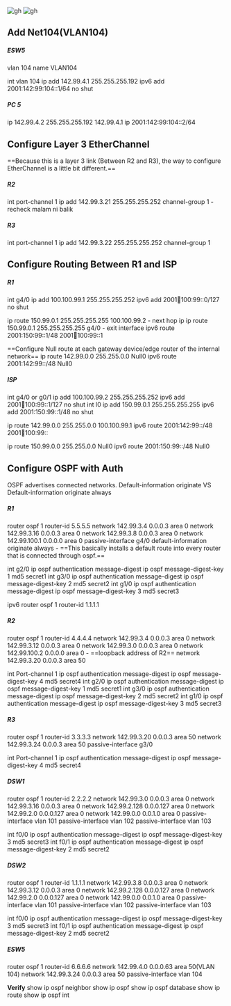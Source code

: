 ![gh](https://raw.githubusercontent.com/ndriannazriel04/Advanced-Network-Tech/main/obsidian/images1733122462000tgtcv7.png)
![gh](https://raw.githubusercontent.com/ndriannazriel04/Advanced-Network-Tech/main/obsidian/images17331225540009lr476.png)

## Add Net104(VLAN104)
##### ESW5
vlan 104
name VLAN104

int vlan 104
ip add 142.99.4.1 255.255.255.192
ipv6 add 2001:142:99:104::1/64
no shut

##### PC 5
ip 142.99.4.2 255.255.255.192 142.99.4.1
ip 2001:142:99:104::2/64

## Configure Layer 3 EtherChannel
==Because this is a layer 3 link (Between R2 and R3), the way to configure EtherChannel is a little bit different.==

##### R2
int port-channel 1
ip add 142.99.3.21 255.255.255.252
channel-group 1 - recheck malam ni balik
##### R3
int port-channel 1
ip add 142.99.3.22 255.255.255.252
channel-group 1

## Configure Routing Between R1 and ISP
##### R1
int g4/0
ip add 100.100.99.1 255.255.255.252
ipv6 add 2001:100:100:99::0/127
no shut

ip route 150.99.0.1 255.255.255.255 100.100.99.2 - next hop ip
ip route 150.99.0.1 255.255.255.255 g4/0 - exit interface
ipv6 route 2001:150:99::1/48 2001:100:100:99::1

==Configure Null route at each gateway device/edge router of the internal network==
ip route 142.99.0.0 255.255.0.0 Null0
ipv6 route 2001:142:99::/48 Null0
##### ISP
int g4/0 or g0/1
ip add 100.100.99.2 255.255.255.252
ipv6 add 2001:100:100:99::1/127
no shut
int l0
ip add 150.99.0.1 255.255.255.255
ipv6 add 2001:150:99::1/48
no shut

ip route 142.99.0.0 255.255.0.0 100.100.99.1
ipv6 route 2001:142:99::/48 2001:100:100:99::

ip route 150.99.0.0 255.255.0.0 Null0
ipv6 route 2001:150:99::/48 Null0

## Configure OSPF with Auth
OSPF advertises connected networks.
Default-information originate VS Default-information originate always

##### R1
router ospf 1
router-id 5.5.5.5
network 142.99.3.4 0.0.0.3 area 0 
network 142.99.3.16 0.0.0.3 area 0
network 142.99.3.8 0.0.0.3 area 0
network 142.99.100.1 0.0.0.0 area 0 
passive-interface g4/0
default-information originate always - ==This basically installs a default route into every router that is connected through ospf.==

int g2/0
ip ospf authentication message-digest
ip ospf message-digest-key 1 md5 secret1
int g3/0
ip ospf authentication message-digest
ip ospf message-digest-key 2 md5 secret2
int g1/0
ip ospf authentication message-digest
ip ospf message-digest-key 3 md5 secret3

ipv6 router ospf 1
router-id 1.1.1.1

##### R2
router ospf 1
router-id 4.4.4.4
network 142.99.3.4 0.0.0.3 area 0 
network 142.99.3.12 0.0.0.3 area 0
network 142.99.3.0 0.0.0.3 area 0
network 142.99.100.2 0.0.0.0 area 0 - ==loopback address of R2==
network 142.99.3.20 0.0.0.3 area 50 

int Port-channel 1
ip ospf authentication message-digest
ip ospf message-digest-key 4 md5 secret4
int g2/0
ip ospf authentication message-digest
ip ospf message-digest-key 1 md5 secret1
int g3/0
ip ospf authentication message-digest
ip ospf message-digest-key 2 md5 secret2
int g1/0
ip ospf authentication message-digest
ip ospf message-digest-key 3 md5 secret3
##### R3
router ospf 1
router-id 3.3.3.3
network 142.99.3.20 0.0.0.3 area 50
network 142.99.3.24 0.0.0.3 area 50
passive-interface g3/0

int Port-channel 1
ip ospf authentication message-digest
ip ospf message-digest-key 4 md5 secret4
##### DSW1
router ospf 1
router-id 2.2.2.2 
network 142.99.3.0 0.0.0.3 area 0
network 142.99.3.16 0.0.0.3 area 0
network 142.99.2.128 0.0.0.127 area 0
network 142.99.2.0 0.0.0.127 area 0
network 142.99.0.0 0.0.1.0 area 0 
passive-interface vlan 101
passive-interface vlan 102
passive-interface vlan 103

int f0/0
ip ospf authentication message-digest
ip ospf message-digest-key 3 md5 secret3
int f0/1
ip ospf authentication message-digest
ip ospf message-digest-key 2 md5 secret2
##### DSW2
router ospf 1
router-id 1.1.1.1 
network 142.99.3.8 0.0.0.3 area 0 
network 142.99.3.12 0.0.0.3 area 0
network 142.99.2.128 0.0.0.127 area 0
network 142.99.2.0 0.0.0.127 area 0
network 142.99.0.0 0.0.1.0 area 0
passive-interface vlan 101
passive-interface vlan 102
passive-interface vlan 103

int f0/0
ip ospf authentication message-digest
ip ospf message-digest-key 3 md5 secret3
int f0/1
ip ospf authentication message-digest
ip ospf message-digest-key 2 md5 secret2
##### ESW5
router ospf 1
router-id 6.6.6.6 
network 142.99.4.0 0.0.0.63 area 50(VLAN 104)
network 142.99.3.24 0.0.0.3 area 50
passive-interface vlan 104

**Verify**
show ip ospf neighbor
show ip ospf
show ip ospf database
show ip route
show ip ospf int




